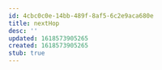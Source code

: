 ```yaml
---
id: 4cbc0c0e-14bb-489f-8af5-6c2e9aca680e
title: nextHop
desc: ''
updated: 1618573905265
created: 1618573905265
stub: true
---
```


